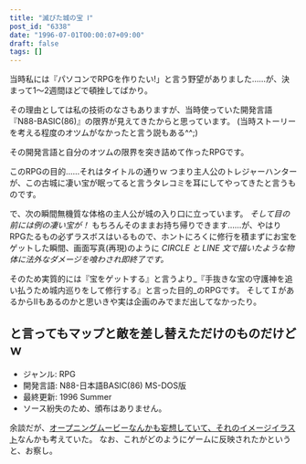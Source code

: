 ```yaml
---
title: "滅びた城の宝 Ⅰ"
post_id: "6338"
date: "1996-07-01T00:00:07+09:00"
draft: false
tags: []
---
```



当時私には『パソコンでRPGを作りたい!」と言う野望がありました……が、決まって1～2週間ほどで頓挫してばかり。

その理由としては私の技術のなさもありますが、当時使っていた開発言語『N88-BASIC(86)』の限界が見えてきたからと思っています。
(当時ストーリーを考える程度のオツムがなかったと言う説もある^^;)

その開発言語と自分のオツムの限界を突き詰めて作ったRPGです。

このRPGの目的……それはタイトルの通りｗ
つまり主人公のトレジャーハンターが、この古城に凄い宝が眠ってると言うタレコミを耳にしてやってきたと言うものです。

で、次の瞬間無機質な体格の主人公が城の入り口に立っています。
_そして目の前には例の凄い宝が！_
もちろんそのままお持ち帰りできます……が、やはりRPGたるもの必ずラスボスはいるもので、ホントにろくに修行を積まずにお宝をゲットした瞬間、画面写真(再現)のように _CIRCLE と LINE 文で描いたような物体に法外なダメージを喰わされ即終了です。_

そのため実質的には『宝をゲットする』と言うより_『手抜きな宝の守護神を追い払うため城内巡りをして修行する』と言った目的_のRPGです。
そしてＩがあるからIIもあるのかと思いきや実は企画のみでまだ出してなかったり。
## と言ってもマップと敵を差し替えただけのものだけどｗ

* ジャンル: RPG
* 開発言語: N88-日本語BASIC(86) MS-DOS版
* 最終更新: 1996 Summer
* ソース紛失のため、頒布はありません。

余談だが、[オープニングムービーなんかも妄想していて、それのイメージイラスト](../../1995/11/01-treasure-in-grave.md)なんかも考えていた。
なお、これがどのようにゲームに反映されたかというと、お察し。
